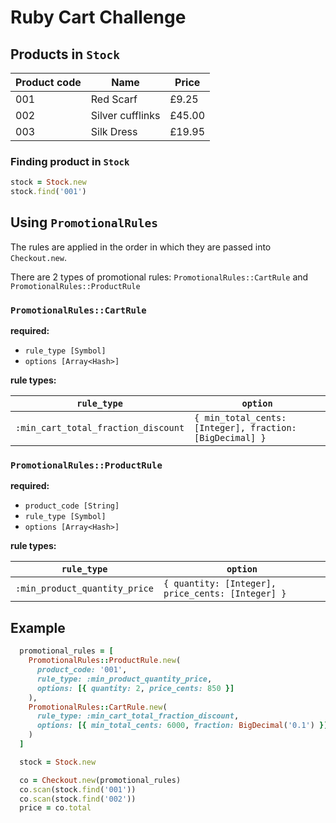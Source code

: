 # Ruby Cart Challenge

## Products in `Stock`

| Product code | Name             | Price  |
| ------------ | ---------------- | ------ |
| 001          | Red Scarf        | £9.25  |
| 002          | Silver cufflinks | £45.00 |
| 003          | Silk Dress       | £19.95 |

### Finding product in `Stock`

```ruby
stock = Stock.new
stock.find('001')
```

## Using `PromotionalRules`

The rules are applied in the order in which they are passed into `Checkout.new`.

There are 2 types of promotional rules: `PromotionalRules::CartRule` and `PromotionalRules::ProductRule`

### `PromotionalRules::CartRule`

**required:**

- `rule_type [Symbol]`
- `options [Array<Hash>]`

**rule types:**

| `rule_type`                         | `option`                                                 |
| ----------------------------------- | -------------------------------------------------------- |
| `:min_cart_total_fraction_discount` | `{ min_total_cents: [Integer], fraction: [BigDecimal] }` |

### `PromotionalRules::ProductRule`

**required:**

- `product_code [String]`
- `rule_type [Symbol]`
- `options [Array<Hash>]`

**rule types:**

| `rule_type`                   | `option`                                          |
| ----------------------------- | ------------------------------------------------- |
| `:min_product_quantity_price` | `{ quantity: [Integer], price_cents: [Integer] }` |

## Example

```ruby
  promotional_rules = [
    PromotionalRules::ProductRule.new(
      product_code: '001',
      rule_type: :min_product_quantity_price,
      options: [{ quantity: 2, price_cents: 850 }]
    ),
    PromotionalRules::CartRule.new(
      rule_type: :min_cart_total_fraction_discount,
      options: [{ min_total_cents: 6000, fraction: BigDecimal('0.1') }]
    )
  ]

  stock = Stock.new

  co = Checkout.new(promotional_rules)
  co.scan(stock.find('001'))
  co.scan(stock.find('002'))
  price = co.total
```

